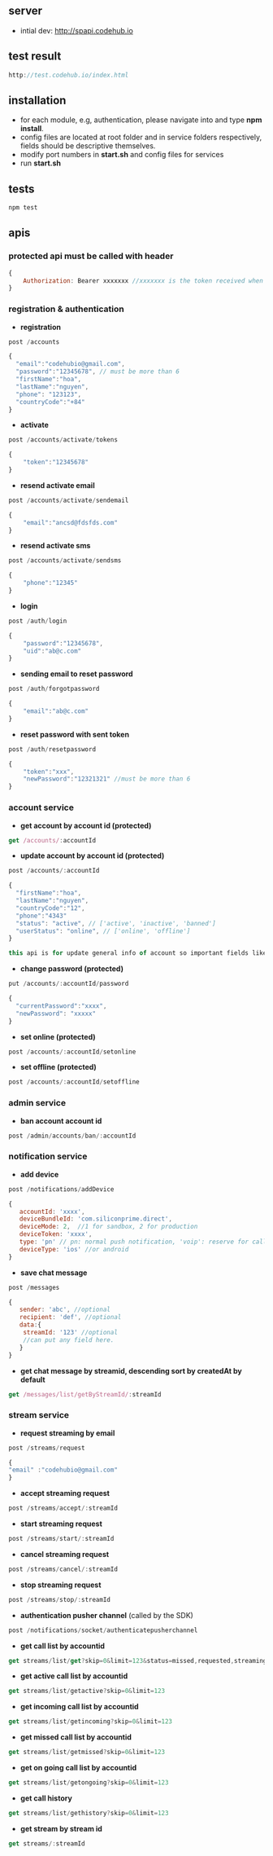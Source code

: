 ## server
- intial dev: http://spapi.codehub.io

## test result
```javascript
http://test.codehub.io/index.html
```

## installation

* for each module, e.g, authentication, please navigate into and type **npm install**.
* config files are located at root folder and in service folders respectively, fields should be descriptive themselves.
* modify port numbers in **start.sh** and config files for services
* run **start.sh**

## tests

```javascript
npm test
```

## apis

### protected api must be called with header

```javascript
{
	Authorization: Bearer xxxxxxx //xxxxxxx is the token received when calling login api successfully.
}
```

### registration & authentication

* **registration**
```javascript
post /accounts
```
```javascript
{
  "email":"codehubio@gmail.com",
  "password":"12345678", // must be more than 6
  "firstName":"hoa",
  "lastName":"nguyen",
  "phone": "123123",
  "countryCode":"+84"
}
```
* **activate**
```javascript
post /accounts/activate/tokens
````

```javascript
{
	"token":"12345678"
}
```
* **resend activate email**
```javascript
post /accounts/activate/sendemail
````

```javascript
{
	"email":"ancsd@fdsfds.com"
}
```

* **resend activate sms**
```javascript
post /accounts/activate/sendsms
````

```javascript
{
	"phone":"12345"
}
```

* **login**

```javascript
post /auth/login
```

```javascript
{
	"password":"12345678",
	"uid":"ab@c.com"
}
```
* **sending email to reset password**

```javascript
post /auth/forgotpassword
```

```javascript
{
	"email":"ab@c.com"
}
```
* **reset password with sent token**

```javascript
post /auth/resetpassword
```

```javascript
{
	"token":"xxx",
	"newPassword":"12321321" //must be more than 6
}
```

### account service

* **get account by account id (protected)**
```javascript
get /accounts/:accountId 
```
* **update account by account id (protected)**
```javascript
post /accounts/:accountId 
```
```javascript
{
  "firstName":"hoa",
  "lastName":"nguyen",
  "countryCode":"12",
  "phone":"4343"
  "status": "active", // ['active', 'inactive', 'banned']
  "userStatus": "online", // ['online', 'offline']
}
```
```javascript
this api is for update general info of account so important fields like email, password, id will be **ignored**. to change those fields, please call other specific apis
```

* **change password (protected)**
```javascript
put /accounts/:accountId/password
```
```javascript
{
  "currentPassword":"xxxx",
  "newPassword": "xxxxx"
}
```

* **set online (protected)**
```javascript
post /accounts/:accountId/setonline
```

* **set offline (protected)**
```javascript
post /accounts/:accountId/setoffline
```



### admin service

* **ban account account id**
```javascript
post /admin/accounts/ban/:accountId 
```


### notification service

* **add device**
```javascript
post /notifications/addDevice
```
```javascript
{
   accountId: 'xxxx',
   deviceBundleId: 'com.siliconprime.direct',
   deviceMode: 2,  //1 for sandbox, 2 for production
   deviceToken: 'xxxx',
   type: 'pn' // pn: normal push notification, 'voip': reserve for callkit, default is 'pn'
   deviceType: 'ios' //or android
}
```

* **save chat message**
```javascript
post /messages
```
```javascript
{
   sender: 'abc', //optional
   recipient: 'def', //optional
   data:{
   	streamId: '123' //optional
	//can put any field here.
   }
}
```
* **get chat message by streamid, descending sort by createdAt by default**
```javascript
get /messages/list/getByStreamId/:streamId
```


### stream service

* **request streaming by email**
```javascript
post /streams/request
```
```javascript
{
"email" :"codehubio@gmail.com"
}
```
* **accept streaming request**
```javascript
post /streams/accept/:streamId
```
* **start streaming request**
```javascript
post /streams/start/:streamId
```
* **cancel streaming request** 
```javascript
post /streams/cancel/:streamId
```

* **stop streaming request**
```javascript
post /streams/stop/:streamId
```
* **authentication pusher channel** (called by the SDK)
```javascript
post /notifications/socket/authenticatepusherchannel
```

* **get call list by accountid** 
```javascript
get streams/list/get?skip=0&limit=123&status=missed,requested,streaming
```

* **get active call list by accountid** 
```javascript
get streams/list/getactive?skip=0&limit=123
```

* **get incoming call list by accountid** 
```javascript
get streams/list/getincoming?skip=0&limit=123
```

* **get missed call list by accountid** 
```javascript
get streams/list/getmissed?skip=0&limit=123
```
* **get on going call list by accountid** 
```javascript
get streams/list/getongoing?skip=0&limit=123
```

* **get call history** 
```javascript
get streams/list/gethistory?skip=0&limit=123
```

* **get stream by stream id** 
```javascript
get streams/:streamId
```


